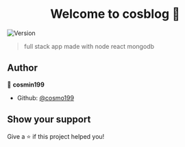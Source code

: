 <h1 align="center">Welcome to cosblog 👋</h1>
<p>
  <img alt="Version" src="https://img.shields.io/badge/version-1.0.0-blue.svg?cacheSeconds=2592000" />
</p>

> full stack app made with node react mongodb

## Author

👤 **cosmin199**

- Github: [@cosmo199](https://github.com/cosmin199)

## Show your support

Give a ⭐️ if this project helped you!
